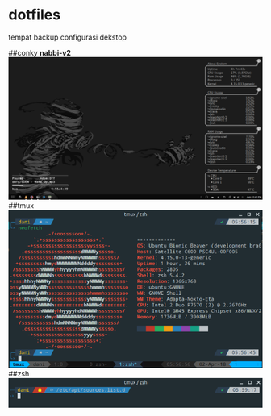 # dotfiles
tempat backup configurasi dekstop

##conky
**nabbi-v2**
![alt text](https://github.com/nabil48/dotfiles/blob/master/conky/Nabbi-v2/nabbi-v2%20preview.png "Title")
##tmux
![alt text](https://github.com/nabil48/dotfiles/blob/master/tmux/tmux-preview.png "Title")
##zsh
![alt text](https://github.com/nabil48/dotfiles/blob/master/zsh/zsh-preview.png "Title")
